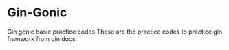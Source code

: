 # Gin-Gonic
Gin gonic basic practice codes
These are the practice codes to practice gin framwork from gin docs
